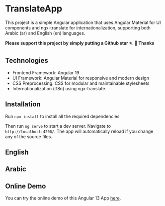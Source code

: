 # TranslateApp

This project is a simple Angular application that uses Angular Material for UI components and ngx-translate for internationalization, supporting both Arabic (ar) and English (en) languages.

**Please support this project by simply putting a Github star ⭐. 🙏 Thanks**

## Technologies

- Frontend Framework: Angular 19
- UI Framework: Angular Material for responsive and modern design
- CSS Preprocessing: CSS for modular and maintainable stylesheets
- Internationalization (i18n) using ngx-translate.


## Installation

Run `npm install` to install all the required dependencies

Then run `ng serve` to start a dev server.
Navigate to `http://localhost:4200/`. The app will automatically reload if you change any of the source files.

## English

## Arabic

## Online Demo

You can try the online demo of this Angular 13 App [here](https://abdelghanihanihani.github.io/translate_app/).
